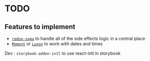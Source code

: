 # TODO

## Features to implement

* [`redux-saga`](https://github.com/redux-saga/redux-saga) to handle all of the side effects logic in a central place
* [`Moment`](https://github.com/moment/moment) or [`Luxon`](https://github.com/moment/luxon) to work with dates and times

Dev : `storybook-addon-intl` to use react-intl in storybook
